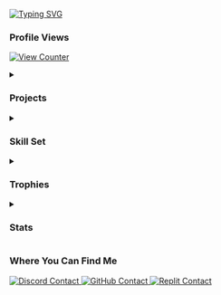 <p>
  <a href="https://git.io/typing-svg">
    <img src="https://readme-typing-svg.demolab.com?font=Fira+Code&size=18&duration=3000&pause=500&color=4EADDB&background=1C1C1C&center=true&vCenter=true&height=100&lines=Heyo!;My+name+is+ZackiBoiz.;...or+Zacki+for+short.;I+enjoy+hacking+games+like+Blooket.;Sometimes+janky+.io+games+as+well.;Check+out+my+repositories!" alt="Typing SVG">
  </a>
</p>

<h3 id="profile-views">Profile Views</h3>
<p>
  <a href="https://github.com/antonkomarev/github-profile-views-counter">
    <img src="https://komarev.com/ghpvc/?username=ZackiBoiz" alt="View Counter">
  </a>
</p>

<details>
  <summary>
    <h3 id="projects">Projects</h3>
  </summary>
  <ul>
    <li><strong>IO Game Hacks</strong> [Check repositories]</li>
    <li><strong>Full stack web applications</strong></li>
    <li><strong>Private Projects <em>(may be released public soon)</em></strong></li>
  </ul>
  <b><em>If you feel like contributing to a repository, feel free to open an issue or pull request!</em></b>
</details>

<details>
  <summary>
    <h3 id="tools">Skill Set</h3>
  </summary>
  <a href="https://skillicons.dev">
    <img src="https://skillicons.dev/icons?i=html,css,tailwind,bootstrap,js,jquery,nodejs,discordjs,py,cpp,linux,windows,git,github,raspberrypi,arduino&perline=8" alt="Skill Icons">
  </a>
</details>

<details>
  <summary>
    <h3 id="trophies">Trophies</h3>
  </summary>
  <p>
    <a href="https://github.com/lucthienphong1120/github-trophies">
      <img src="https://github-trophies.vercel.app/?username=ZackiBoiz&theme=onedark" alt="GitHub Trophies">
    </a>
  </p>
</details>

<details>
  <summary>
    <h3 id="stats">Stats</h3>
  </summary>
  <p>
    <a href="https://github.com/anuraghazra/github-readme-stats">
      <img height="175" align="center" src="https://github-readme-stats.vercel.app/api?username=ZackiBoiz&theme=dark&show_icons=true&locale=en&layout=compact&card_width=350&hide_border=true" alt="GitHub User Stats">
    </a>
    <a href="https://github.com/anuraghazra/github-readme-stats">
      <img height="175" align="center" src="https://github-readme-stats.vercel.app/api/top-langs?username=ZackiBoiz&theme=dark&layout=compact&card_width=350&langs_count=8&hide_border=true" alt="GitHub Language Stats">
    </a>
  </p>
</details>

<h3 id="contacts">Where You Can Find Me</h3>
<p>
  <a href="https://discord.com/users/900442235760443442">
    <img src="https://img.shields.io/badge/Discord-zackiboiz-blue?style=flat-square" alt="Discord Contact">
  </a>
  <a href="https://github.com/ZackiBoiz">
    <img src="https://img.shields.io/badge/Github-ZackiBoiz-black?style=flat-square" alt="GitHub Contact">
  </a>
  <a href="https://replit.com/@zackiboiz">
    <img src="https://img.shields.io/badge/Replit-%40ZackiBoiz-f16204?style=flat-square" alt="Replit Contact">
  </a>
</p>
